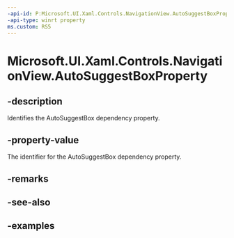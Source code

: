 ```yaml
---
-api-id: P:Microsoft.UI.Xaml.Controls.NavigationView.AutoSuggestBoxProperty
-api-type: winrt property
ms.custom: RS5
---
```

<!-- Property syntax.
public DependencyProperty AutoSuggestBoxProperty { get; }
-->

# Microsoft.UI.Xaml.Controls.NavigationView.AutoSuggestBoxProperty


## -description

Identifies the AutoSuggestBox dependency property.


## -property-value

The identifier for the AutoSuggestBox dependency property.


## -remarks


## -see-also


## -examples


